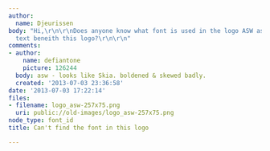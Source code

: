 ```yaml
---
author:
  name: Djeurissen
body: "Hi,\r\n\r\nDoes anyone know what font is used in the logo ASW aswell as the
  text beneith this logo?\r\n\r\n"
comments:
- author:
    name: defiantone
    picture: 126244
  body: asw - looks like Skia. boldened & skewed badly.
  created: '2013-07-03 23:36:58'
date: '2013-07-03 17:22:14'
files:
- filename: logo_asw-257x75.png
  uri: public://old-images/logo_asw-257x75.png
node_type: font_id
title: Can't find the font in this logo

---
```

